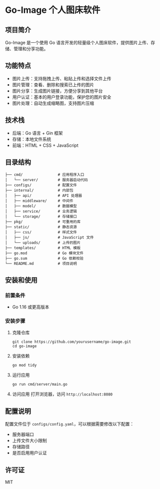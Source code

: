 # Go-Image 个人图床软件

## 项目简介

Go-Image 是一个使用 Go 语言开发的轻量级个人图床软件，提供图片上传、存储、管理和分享功能。

## 功能特点

- 图片上传：支持拖拽上传、粘贴上传和选择文件上传
- 图片管理：查看、删除和搜索已上传的图片
- 图片分享：生成图片链接，方便分享到其他平台
- 用户认证：基本的用户登录功能，保护您的图片安全
- 图片处理：自动生成缩略图，支持图片压缩

## 技术栈

- 后端：Go 语言 + Gin 框架
- 存储：本地文件系统
- 前端：HTML + CSS + JavaScript

## 目录结构

```
├── cmd/                # 应用程序入口
│   └── server/         # 服务器启动代码
├── configs/            # 配置文件
├── internal/           # 内部包
│   ├── api/            # API 处理器
│   ├── middleware/     # 中间件
│   ├── model/          # 数据模型
│   ├── service/        # 业务逻辑
│   └── storage/        # 存储接口
├── pkg/                # 可重用的库
├── static/             # 静态资源
│   ├── css/            # 样式文件
│   ├── js/             # JavaScript 文件
│   └── uploads/        # 上传的图片
├── templates/          # HTML 模板
├── go.mod              # Go 模块文件
├── go.sum              # Go 依赖校验
└── README.md           # 项目说明
```

## 安装和使用

### 前置条件

- Go 1.16 或更高版本

### 安装步骤

1. 克隆仓库
   ```
   git clone https://github.com/yourusername/go-image.git
   cd go-image
   ```

2. 安装依赖
   ```
   go mod tidy
   ```

3. 运行应用
   ```
   go run cmd/server/main.go
   ```

4. 访问应用
   打开浏览器，访问 `http://localhost:8080`

## 配置说明

配置文件位于 `configs/config.yaml`，可以根据需要修改以下配置：

- 服务器端口
- 上传文件大小限制
- 存储路径
- 是否启用用户认证

## 许可证

MIT